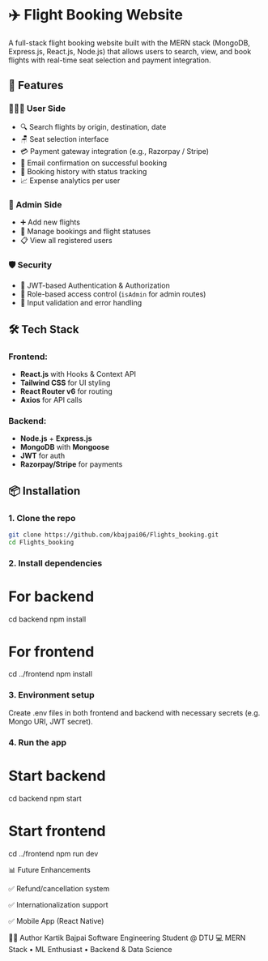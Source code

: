 # ✈️ Flight Booking Website

A full-stack flight booking website built with the MERN stack (MongoDB, Express.js, React.js, Node.js) that allows users to search, view, and book flights with real-time seat selection and payment integration.


## 🚀 Features

### 👨‍👩‍👧 User Side
- 🔍 Search flights by origin, destination, date
- 🪑 Seat selection interface
- 💳 Payment gateway integration (e.g., Razorpay / Stripe)
- 📧 Email confirmation on successful booking
- 📜 Booking history with status tracking
- 📈 Expense analytics per user

### 🛫 Admin Side
- ➕ Add new flights
- 🧾 Manage bookings and flight statuses
- 📋 View all registered users

### 🛡️ Security
- 🔐 JWT-based Authentication & Authorization
- 🛑 Role-based access control (`isAdmin` for admin routes)
- 🧹 Input validation and error handling


## 🛠️ Tech Stack

### Frontend:
- **React.js** with Hooks & Context API
- **Tailwind CSS** for UI styling
- **React Router v6** for routing
- **Axios** for API calls

### Backend:
- **Node.js** + **Express.js**
- **MongoDB** with **Mongoose**
- **JWT** for auth
- **Razorpay/Stripe**  for payments


## 📦 Installation

### 1. Clone the repo

```bash
git clone https://github.com/kbajpai06/Flights_booking.git
cd Flights_booking
```

### 2. Install dependencies
 # For backend
cd backend
npm install

 # For frontend
cd ../frontend
npm install

### 3. Environment setup
Create .env files in both frontend and backend with necessary secrets (e.g. Mongo URI, JWT secret).

### 4. Run the app
# Start backend
cd backend
npm start

# Start frontend
cd ../frontend
npm run dev

📊 Future Enhancements

✅ Refund/cancellation system

✅ Internationalization support

✅ Mobile App (React Native)

🧑‍💻 Author 
Kartik Bajpai Software Engineering Student @ DTU 
💻 MERN Stack • ML Enthusiast • Backend & Data Science